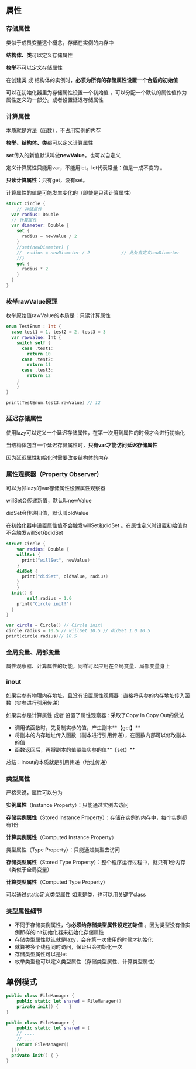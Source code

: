 ## 属性

### 存储属性

类似于成员变量这个概念，存储在实例的内存中 

**结构体、类**可以定义存储属性 

**枚举**不可以定义存储属性

在创建类 或 结构体的实例时，**必须为所有的存储属性设置一个合适的初始值**

可以在初始化器里为存储属性设置一个初始值 ，可以分配一个默认的属性值作为属性定义的一部分。或者设置延迟存储属性

### 计算属性

本质就是方法（函数），不占用实例的内存 

**枚举、结构体、类**都可以定义计算属性

**set**传入的新值默认叫做**newValue**，也可以自定义

定义计算属性只能用var，不能用let。let代表常量：值是一成不变的 。

**只读计算属性**：只有get，没有set。

计算属性的值是可能发生变化的（即使是只读计算属性）

```swift
struct Circle {
	// 存储属性 
  var radius: Double 
  // 计算属性 
  var diameter: Double { 
    set { 
      radius = newValue / 2 
    } 
    //set(newDiameter) {
    //  radius = newDiameter / 2 			// 此处自定义newDiameter
    //}
    get { 
      radius * 2 
    } 
  }
}
```

### 枚举rawValue原理

枚举原始值rawValue的本质是：只读计算属性

```swift
enum TestEnum : Int {
  case test1 = 1, test2 = 2, test3 = 3 
  var rawValue: Int { 
    switch self { 
      case .test1:
      	return 10 
      case .test2:
      	return 11 
      case .test3:
      	return 12 
    }
	}
}

print(TestEnum.test3.rawValue) // 12
```

### 延迟存储属性

使用lazy可以定义一个延迟存储属性，在第一次用到属性的时候才会进行初始化

当结构体包含一个延迟存储属性时，**只有var才能访问延迟存储属性** 

因为延迟属性初始化时需要改变结构体的内存

### 属性观察器（Property Observer）

可以为非lazy的var存储属性设置属性观察器

willSet会传递新值，默认叫newValue 

didSet会传递旧值，默认叫oldValue 

在初始化器中设置属性值不会触发willSet和didSet 。在属性定义时设置初始值也不会触发willSet和didSet

```swift
struct Circle {
	var radius: Double { 
    willSet { 
      print("willSet", newValue) 
    } 
    didSet { 
      print("didSet", oldValue, radius) 
    }
	} 
  init() {
		self.radius = 1.0
    print("Circle init!") 
  }
}

var circle = Circle() // Circle init!
circle.radius = 10.5 // willSet 10.5 // didSet 1.0 10.5 
print(circle.radius)// 10.5 

```

### 全局变量、局部变量

属性观察器、计算属性的功能，同样可以应用在全局变量、局部变量身上

### inout

如果实参有物理内存地址，且没有设置属性观察器 : 直接将实参的内存地址传入函数（实参进行引用传递）

如果实参是计算属性 或者 设置了属性观察器 : 采取了Copy In Copy Out的做法 

- 调用该函数时，先复制实参的值，产生副本**【get】**
- 将副本的内存地址传入函数（副本进行引用传递），在函数内部可以修改副本的值 
- 函数返回后，再将副本的值覆盖实参的值**【set】**

总结：inout的本质就是引用传递（地址传递）

### 类型属性

严格来说，属性可以分为 

**实例属性**（Instance Property）：只能通过实例去访问 

**存储实例属性**（Stored Instance Property）：存储在实例的内存中，每个实例都有1份 

**计算实例属性**（Computed Instance Property）

类型属性（Type Property）：只能通过类型去访问 

**存储类型属性**（Stored Type Property）：整个程序运行过程中，就只有1份内存（类似于全局变量） 

**计算类型属性**（Computed Type Property）

可以通过static定义类型属性 如果是类，也可以用关键字class

### 类型属性细节

- 不同于存储实例属性，你**必须给存储类型属性设定初始值** 。因为类型没有像实例那样的init初始化器来初始化存储属性
- 存储类型属性默认就是lazy，会在第一次使用的时候才初始化 
- 就算被多个线程同时访问，保证只会初始化一次 
- 存储类型属性可以是let
- 枚举类型也可以定义类型属性（存储类型属性、计算类型属性）

## 单例模式

```swift
public class FileManager { 
	public static let shared = FileManager() 
	private init() { 	} 
}

public class FileManager {
	public static let shared = {
  	// ....
  	// ....
  	return FileManager() 
  }() 
  private init() { }
}
```





